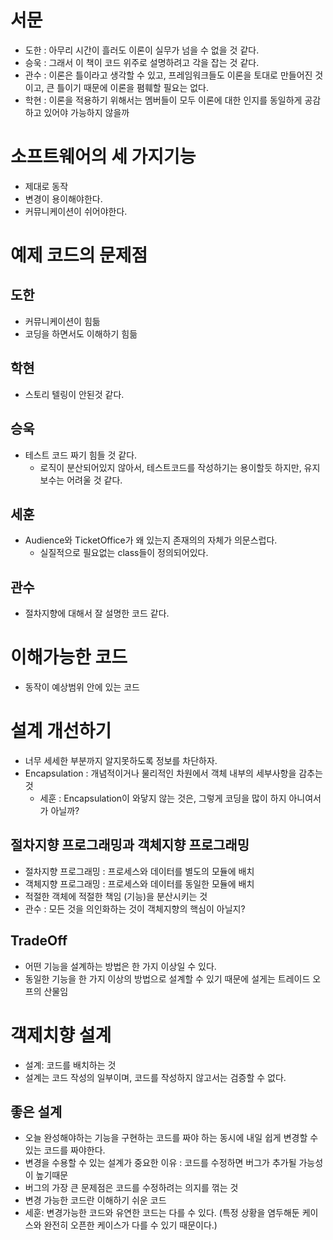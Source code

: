 # 서문 

- 도한 : 아무리 시간이 흘러도 이론이 실무가 넘을 수 없을 것 같다.
- 승욱 : 그래서 이 책이 코드 위주로 설명하려고 각을 잡는 것 같다. 
- 관수 : 이론은 틀이라고 생각할 수 있고, 프레임워크들도 이론을 토대로 만들어진
것이고, 큰 틀이기 때문에 이론을 폄훼할 필요는 없다. 
- 학현 : 이론을 적용하기 위해서는 멤버들이 모두 이론에 대한 인지를 동일하게
공감하고 있어야 가능하지 않을까

# 소프트웨어의 세 가지기능

- 제대로 동작
- 변경이 용이해야한다.
- 커뮤니케이션이 쉬어야한다. 

# 예제 코드의 문제점 

## 도한 

- 커뮤니케이션이 힘듦 
- 코딩을 하면서도 이해하기 힘듦

## 학현

- 스토리 텔링이 안된것 같다. 

## 승욱 

- 테스트 코드 짜기 힘들 것 같다. 
  - 로직이 분산되어있지 않아서, 테스트코드를 작성하기는 용이할듯 하지만,
  유지보수는 어려울 것 같다. 

## 세훈 

- Audience와 TicketOffice가 왜 있는지 존재의의 자체가 의문스럽다. 
  - 실질적으로 필요없는 class들이 정의되어있다. 

## 관수

- 절차지향에 대해서 잘 설명한 코드 같다. 

# 이해가능한 코드

- 동작이 예상범위 안에 있는 코드 

# 설계 개선하기 

- 너무 세세한 부분까지 알지못하도록 정보를 차단하자.
 - Encapsulation : 개념적이거나 물리적인 차원에서 객체 내부의 세부사항을 감추는것
   - 세훈 : Encapsulation이 와닿지 않는 것은, 그렇게 코딩을 많이 하지 아니여서가 아닐까?

## 절차지향 프로그래밍과 객체지향 프로그래밍 

- 절차지향 프로그래밍 : 프로세스와 데이터를 별도의 모듈에 배치 
- 객체지향 프로그래밍 : 프로세스와 데이터를 동일한 모듈에 배치 
 - 적절한 객체에 적절한 책임 (기능)을 분산시키는 것 
 - 관수 : 모든 것을 의인화하는 것이 객체지향의 핵심이 아닐지?

## TradeOff
 
- 어떤 기능을 설계하는 방법은 한 가지 이상일 수 있다.
 - 동일한 기능을 한 가지 이상의 방법으로 설계할 수 있기 때문에 설게는 트레이드 오프의 산물임

# 객제치향 설계

- 설계: 코드를 배치하는 것 
 - 설계는 코드 작성의 일부이며, 코드를 작성하지 않고서는 검증할 수 없다. 

## 좋은 설계
 
- 오늘 완성해야하는 기능을 구현하는 코드를 짜야 하는 동시에 내일 쉽게 변경할 수 있는 코드를 짜야한다. 
- 변경을 수용할 수 있는 설계가 중요한 이유 : 코드를 수정하면 버그가 추가될 가능성이 높기때문
 - 버그의 가장 큰 문제점은 코드를 수정하려는 의지를 꺾는 것 
 - 변경 가능한 코드란 이해하기 쉬운 코드
 - 세훈: 변경가능한 코드와 유연한 코드는 다를 수 있다. (특정 상황을 염두해둔 케이스와 완전히 오픈한 케이스가 다를 수 있기 때문이다.)

                                                        
